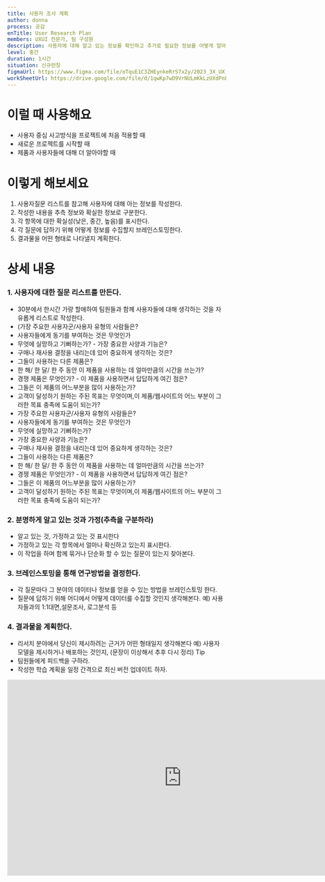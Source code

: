 ```yaml
---
title: 사용자 조사 계획
author: donna
process: 공감
enTitle: User Research Plan
members: UXUI 전문가, 팀 구성원
description: 사용자에 대해 알고 있는 정보를 확인하고 추가로 필요한 정보를 어떻게 알아낼 것인지 계획 하는 것
level: 중간
duration: 1시간
situation: 신규런칭
figmaUrl: https://www.figma.com/file/oTquE1C3ZHEynkeRrS7x2y/2023_3X_UX-Card_WorkSheet_Ver.3?type=design&node-id=104-4460&mode=design&t=uMLYbDeXRC8639ZD-4
workSheetUrl: https://drive.google.com/file/d/1qwKp7wD9VrNULmKkLzUXdPnLy74JyjyH/view?usp=sharing
---
```

<!-- 프로세스별 보기: 공감, 설계, 프로토타입, 테스트 -->
<!--duration은 분단위로 숫자만 적어주세요-->
<!--level: 쉬움, 중간, 어려움-->

# 이럴 때 사용해요

- 사용자 중심 사고방식을 프로젝트에 처음 적용할 때
- 새로운 프로젝트를 시작할 때
- 제품과 사용자들에 대해 더 알아야할 때

# 이렇게 해보세요

1. 사용자질문 리스트를 참고해 사용자에 대해 아는 정보를 작성한다.
2. 작성한 내용을 추측 정보와 확실한 정보로 구분한다.
3. 각 항목에 대한 확실성(낮은, 중간, 높음)를 표시한다.
4. 각 질문에 답하기 위해 어떻게 정보를 수집할지 브레인스토밍한다.
5. 결과물을 어떤 형태로 나타낼지 계획한다.

# 상세 내용

### 1. 사용자에 대한 질문 리스트를 만든다.
- 30분에서 한시간 가량 할애하여 팀원들과 함께 사용자들에 대해 생각하는 것을 자유롭게 리스트로 작성한다. 
- (가장 주요한 사용자군/사용자 유형의 사람들은? 
- 사용자들에게 동기를 부여하는 것은 무엇인가 
- 무엇에 실망하고 기뻐하는가? - 가장 중요한 사양과 기능은? 
- 구매나 재사용 결정을 내리는데 있어 중요하게 생각하는 것은? 
- 그들이 사용하는 다른 제품은? 
- 한 해/ 한 달/ 한 주 동안 이 제품을 사용하는 데 얼마만큼의 시간을 쓰는가? 
- 경쟁 제품은 무엇인가? - 이 제품을 사용하면서 답답하게 여긴 점은? 
- 그들은 이 제품의 어느부분을 많이 사용하는가? 
- 고객이 달성하기 원하는 주된 목표는 무엇이며,이 제품/웹사이트의 어느 부분이 그러한 목표 충족에 도움이 되는가? 
- 가장 주요한 사용자군/사용자 유형의 사람들은? 
- 사용자들에게 동기를 부여하는 것은 무엇인가 
- 무엇에 실망하고 기뻐하는가? 
- 가장 중요한 사양과 기능은? 
- 구매나 재사용 결정을 내리는데 있어 중요하게 생각하는 것은? 
- 그들이 사용하는 다른 제품은? 
- 한 해/ 한 달/ 한 주 동안 이 제품을 사용하는 데 얼마만큼의 시간을 쓰는가? 
- 경쟁 제품은 무엇인가? - 이 제품을 사용하면서 답답하게 여긴 점은? 
- 그들은 이 제품의 어느부분을 많이 사용하는가? 
- 고객이 달성하기 원하는 주된 목표는 무엇이며,이 제품/웹사이트의 어느 부분이 그러한 목표 충족에 도움이 되는가? 

### 2. 분명하게 알고 있는 것과 가정(추측을 구분하라) 
- 알고 있는 것, 가정하고 있는 것 표시한다 
- 가정하고 있는 각 항목에서 얼마나 확신하고 있는지 표시한다. 
- 이 작업을 하며 함께 묶거나 단순화 할 수 있는 질문이 있는지 찾아본다. 

### 3. 브레인스토밍을 통해 연구방법을 결정한다. 
- 각 질문마다 그 분야의 데이터나 정보를 얻을 수 있는 방법을 브레인스토밍 한다. 
- 질문에 답하기 위해 어디에서 어떻게 데이터를 수집할 것인지 생각해본다. 예) 사용자들과의 1:1대면,설문조사, 로그분석 등 

### 4. 결과물을 계획한다. 
- 리서치 분야에서 당신이 제시하려는 근거가 어떤 형태일지 생각해본다 예) 사용자 모델을 제시하거나 배포하는 것인지, (문장이 이상해서 추후 다시 정리)
Tip
- 팀원들에게 피드백을 구하라.
- 작성한 학습 계획을 일정 간격으로 최신 버전 업데이트 하자.

<iframe style="border: 1px solid rgba(0, 0, 0, 0.1);" width="800" height="450" src="https://www.figma.com/embed?embed_host=share&url=https%3A%2F%2Fwww.figma.com%2Ffile%2FoTquE1C3ZHEynkeRrS7x2y%2F2023_3X_UX-Card_WorkSheet_Ver.3%3Ftype%3Ddesign%26node-id%3D104%253A4461%26mode%3Ddesign%26t%3DuMLYbDeXRC8639ZD-1" allowfullscreen></iframe>
